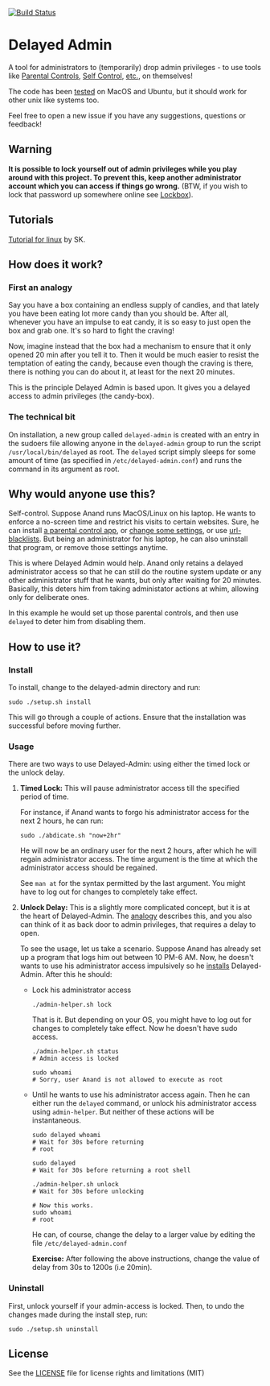 [![Build Status](https://travis-ci.org/miheerdew/delayed-admin.png)](https://travis-ci.org/miheerdew/delayed-admin)
# Delayed Admin

A tool for administrators to (temporarily) drop admin privileges - to use tools like [Parental Controls](https://support.apple.com/kb/PH18571), [Self Control](http://selfcontrolapp.com), [etc.](https://github.com/miheerdew/delayed-admin/wiki/Tools), on themselves!

The code has been [tested](https://travis-ci.org/miheerdew/delayed-admin) on MacOS and Ubuntu, but it should work for other unix like systems too. 

Feel free to open a new issue if you have any suggestions, questions or feedback!

## Warning
**It is possible to lock yourself out of admin privileges while you play around with this project. To prevent this, keep another administrator account which you can access if things go wrong.** (BTW, if you wish to lock that password up somewhere online see [Lockbox](https://lockbox.pluckeye.net/help)).

## Tutorials
[Tutorial for linux](https://www.ostechnix.com/delayed-admin-temporarily-drop-admin-privileges-administrators/) by SK.

## How does it work?

### First an analogy
Say you have a box containing an endless supply of candies, and that lately you have been eating lot more candy than you should be. After all, whenever you have an impulse to eat candy, it is so easy to just open the box and grab one. It's so hard to fight the craving!

 Now, imagine instead that the box had a mechanism to ensure that it only opened 20 min after you tell it to. Then it would be much easier to resist the temptation of eating the candy, because even though the craving is there, there is nothing you can do about it, at least for the next 20 minutes.

This is the principle Delayed Admin is based upon. It gives you a delayed access to admin privileges (the candy-box).

### The technical bit

On installation, a new group called `delayed-admin` is created with an entry in the sudoers file allowing anyone in the `delayed-admin` group to run the script `/usr/local/bin/delayed` as root. The `delayed` script simply sleeps for some amount of time (as specified in `/etc/delayed-admin.conf`) and runs the command in its argument as root.


## Why would anyone use this?

 Self-control. Suppose Anand runs MacOS/Linux on his laptop. He wants to enforce a no-screen time and restrict his visits to certain websites. Sure, he can install [a parental control app](http://www.noobslab.com/2017/01/timekpr-parental-control-application.html), or [change some settings](https://serverfault.com/a/139794), or use [url-blacklists](https://github.com/StevenBlack/hosts). But being an administrator for his laptop, he can also uninstall that program, or remove those settings anytime.

This is where Delayed Admin would help. Anand only retains a delayed administrator access so that he can still do the routine system update or any other administrator stuff that he wants, but only after waiting for 20 minutes. Basically, this deters him from taking administator actions at whim, allowing only for deliberate ones.

In this example he would set up those parental controls, and then use `delayed` to deter him from disabling them. 

## How to use it?

### Install
To install, change to the delayed-admin directory and run:

```
sudo ./setup.sh install
```

This will go through a couple of actions. Ensure that the installation was successful before moving further. 



### Usage

There are two ways to use Delayed-Admin: using either the timed lock or the unlock delay. 

1. **Timed Lock:** This will pause administrator access till the specified period of time. 

	For instance, if Anand wants to forgo his administrator access for the next 2 hours, he can run:
	
	```
	sudo ./abdicate.sh "now+2hr"
	```
	
	He will now be an ordinary user for the next 2 hours, after which he will regain administrator access. The time argument is the time at which the administrator access should be regained. 
	
	See `man at` for the syntax permitted by the last argument. You might have to log out for changes to completely take effect. 
	
2. **Unlock Delay:** This is a slightly more complicated concept, but it is at the heart of Delayed-Admin. The [analogy](#first-an-analogy) describes this, and you also can think of it as back door to admin privileges, that requires a delay to open.

   To see the usage, let us take a scenario. Suppose Anand has already set up a program that logs him out between 10 PM-6 AM. Now, he doesn't wants to use his administrator access impulsively so he [installs](#install) Delayed-Admin. After this he should:
   
    - Lock his administrator access
      
      ```
      ./admin-helper.sh lock
      ```
      
      That is it. But depending on your OS, you might have to log out for changes to completely take effect. Now he doesn't have sudo access.
      
      ```
      ./admin-helper.sh status
      # Admin access is locked
      
      sudo whoami
      # Sorry, user Anand is not allowed to execute as root 
      ```
      
    - Until he wants to use his administrator access again. Then he can either run the `delayed` command, or unlock his administrator access using `admin-helper`. But neither of these actions will be instantaneous.
      
      ```      
      sudo delayed whoami
      # Wait for 30s before returning 
      # root
      
      sudo delayed
      # Wait for 30s before returning a root shell
      
      ./admin-helper.sh unlock
      # Wait for 30s before unlocking
      
      # Now this works.
      sudo whoami
      # root
      ```    
      He can, of course, change the delay to a larger value by editing the file `/etc/delayed-admin.conf` 
      
      **Exercise:** After following the above instructions, change the value of delay from 30s to 1200s (i.e 20min). 

### Uninstall

First, unlock yourself if your admin-access is locked. Then, to undo the changes made during the install step, run:

```
sudo ./setup.sh uninstall
```

## License

See the [LICENSE](LICENSE) file for license rights and limitations (MIT)

